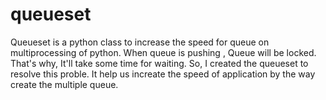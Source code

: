 # queueset
Queueset is a python class to increase the speed for queue on multiprocessing of python. When queue is pushing , Queue will be locked. That's why, It'll take some time for waiting. So, I created the queueset to resolve this proble. It help us increate the speed of application by the way create the multiple queue.
